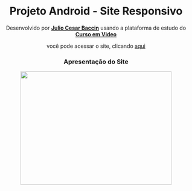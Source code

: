 <h1 align="center">
Projeto Android - Site Responsivo
</h1>

<p align="center"> 
  Desenvolvido por <a target="_blank" rel="external" href="https://github.com/juliobaccin/"><strong>Julio Cesar Baccin</strong></a> usando a plataforma de estudo do <a target="_blank" rel="external" href="https://www.cursoemvideo.com/"><strong>Curso em Video</strong></a>
 <p>

<p align="center">
 você pode acessar o site, clicando <a href="https://juliobaccin.github.io/Projeto-Android/">aqui</a>
</p>


<div align="center">
  <h3>
    Apresentação do Site
  </h3> 
<img width="400px" height="300px" src="https://github.com/juliobaccin/Projeto-Android/blob/main/apresenta%C3%A7%C3%A3o%20site.gif">
</div>
